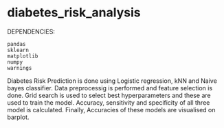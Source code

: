 # diabetes_risk_analysis

DEPENDENCIES:
```
pandas
sklearn
matplotlib
numpy
warnings
```
Diabetes Risk Prediction is done using Logistic regression, kNN and Naive bayes classifier.
Data preprocessig is performed and feature selection is done.
Grid search is used to select best hyperparameters and these are used to train the model.
Accuracy, sensitivity and specificity of all three model is calculated.
Finally, Accuracies of these models are visualised on barplot.
